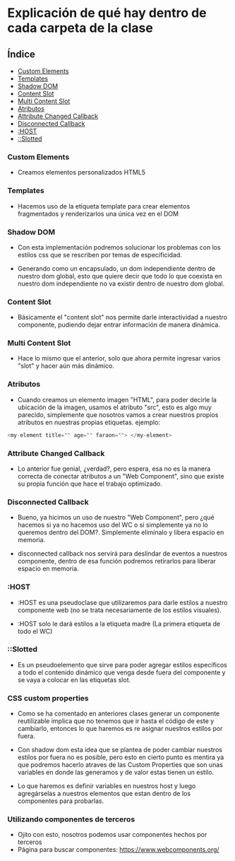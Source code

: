 # Explicación de qué hay dentro de cada carpeta de la clase

## Índice

-   [Custom Elements](#custom-elements)
-   [Templates](#templates)
-   [Shadow DOM](#shadow-dom)
-   [Content Slot](#content-slot)
-   [Multi Content Slot](#multi-content-slot)
-   [Atributos](#atributos)
-   [Attribute Changed Callback](#attribute-changed-callback)
-   [Disconnected Callback](#disconnected-callback)
-   [:HOST](#host)
-   [::Slotted](#slotted)

### Custom Elements

-   Creamos elementos personalizados HTML5

### Templates

-   Hacemos uso de la etiqueta template para crear elementos fragmentados y renderizarlos una única vez en el DOM

### Shadow DOM

-   Con esta implementación podremos solucionar los problemas con los estilos css que se rescriben por temas de especificidad.

-   Generando como un encapsulado, un dom independiente dentro de nuestro dom global, esto que quiere decir que todo lo que coexista en nuestro dom independiente no va existir dentro de nuestro dom global.

### Content Slot

-   Básicamente el "content slot" nos permite darle interactividad a nuestro componente, pudiendo dejar entrar información de manera dinámica.

### Multi Content Slot

-   Hace lo mismo que el anterior, solo que ahora permite ingresar varios "slot" y hacer aún más dinámico.

### Atributos

-   Cuando creamos un elemento imagen "HTML", para poder decirle la ubicación de la imagen, usamos el atributo "src", esto es algo muy parecido, simplemente que nosotros vamos a crear nuestros propios atributos en nuestras propias etiquetas. ejemplo:

```JavaScript
<my-element title="" age="" faraon=""> </my-element>
```

### Attribute Changed Callback

-   Lo anterior fue genial, ¿verdad?, pero espera, esa no es la manera correcta de conectar atributos a un "Web Component", sino que existe su propia función que hace el trabajo optimizado.

### Disconnected Callback

-   Bueno, ya hicimos un uso de nuestro "Web Component", pero ¿qué hacemos si ya no hacemos uso del WC o si simplemente ya no lo queremos dentro del DOM?. Simplemente elimínalo y libera espacio en memoria.

-   disconnected callback nos servirá para deslindar de eventos a nuestros componente, dentro de esa función podremos retirarlos para liberar espacio en memoria.

### :HOST

-   :HOST es una pseudoclase que utilizaremos para darle estilos a nuestro componente web (no se trata necesariamente de los estilos visuales).

-   :HOST solo le dará estilos a la etiqueta madre (La primera etiqueta de todo el WC)

### ::Slotted

-   Es un pseudoelemento que sirve para poder agregar estilos específicos a todo el contenido dinámico que venga desde fuera del componente y se vaya a colocar en las etiquetas slot.

### CSS custom properties

-   Como se ha comentado en anteriores clases generar un componente reutilizable implica que no tenemos que ir hasta el código de este y cambiarlo, entonces lo que haremos es re asignar nuestros estilos por fuera.

-   Con shadow dom esta idea que se plantea de poder cambiar nuestros estilos por fuera no es posible, pero esto en cierto punto es mentira ya que podremos hacerlo atraves de las Custom Properties que son unas variables en donde las generamos y de valor estas tienen un estilo.

-   Lo que haremos es definir variables en nuestros host y luego agregárselas a nuestros elementos que estan dentro de los componentes para probarlas.

### Utilizando componentes de terceros

-   Ojito con esto, nosotros podemos usar componentes hechos por terceros
-   Página para buscar componentes: https://www.webcomponents.org/
